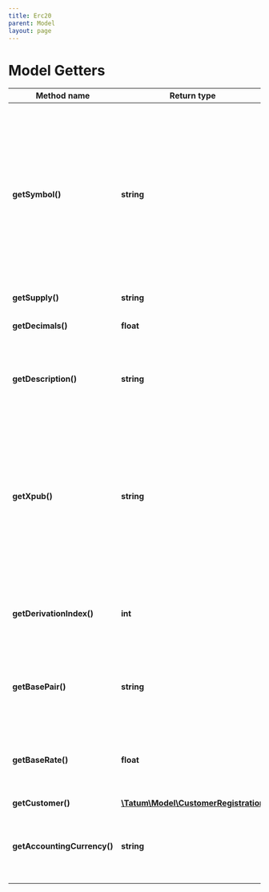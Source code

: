 ```yaml
---
title: Erc20
parent: Model
layout: page
---
```


# Model Getters

Method name | Return type | Description | Notes
------------ | ------------- | ------------- | -------------
**getSymbol()** | **string** | The name of the token; used as an identifier within the Tatum platform and as a currency symbol on the blockchain<br/>The token name that you specify here must be the same as the token name in the <code>symbol</code> parameter of the smart contract that you <a href="https://apidoc.tatum.io/tag/Fungible-Tokens-(ERC-20-or-compatible)#operation/Erc20Deploy" target="_blank">are going to deploy or have already deployed</a> for this token. |
**getSupply()** | **string** | The supply of the token |
**getDecimals()** | **float** | The number of decimal places that the token has |
**getDescription()** | **string** | The description of the token; used as a description within the Tatum platform and as a currency name on the blockchain |
**getXpub()** | **string** | The extended public key of the wallet from which a deposit address for the virtual account will be generated<br/><b>NOTE:</b> On Solana, you only can assign an existing address to the virtual account; use the <code>Erc20Address</code> schema of this API. |
**getDerivationIndex()** | **int** | The derivation index to use together with the extended public key to generate the deposit address |
**getBasePair()** | **string** | The base pair for the virtual currency that represents the token; used to calculate the value of a transaction |
**getBaseRate()** | **float** | The exchange rate for the base pair; one unit of the created virtual currency equals 1 unit of <code>basePair</code>*<code>baseRate</code> | [optional] [default to 1]
**getCustomer()** | [**\Tatum\Model\CustomerRegistration**](../CustomerRegistration) |  | [optional]
**getAccountingCurrency()** | **string** | The ISO 4217 code of the currency in which all transactions for the created virtual account will be billed | [optional] [default to 'EUR']


